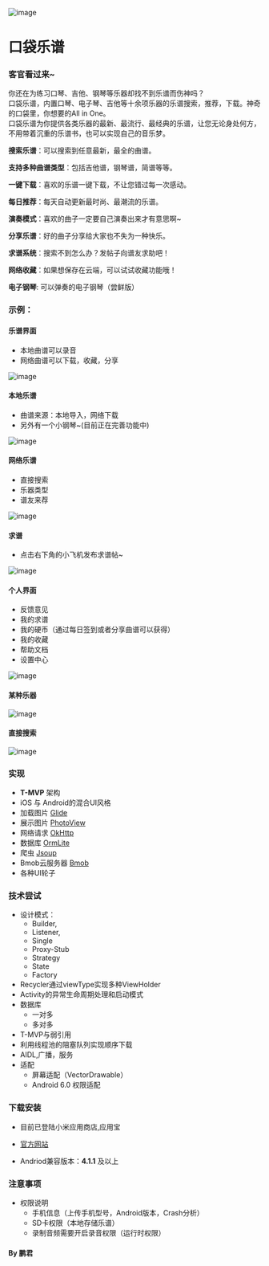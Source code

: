 ![image](https://github.com/FortuneDream/PocketMusic/blob/master/readme_logo.jpg)

# 口袋乐谱

### 客官看过来~     

你还在为练习口琴、吉他、钢琴等乐器却找不到乐谱而伤神吗？  
口袋乐谱，内置口琴、电子琴、吉他等十余项乐器的乐谱搜索，推荐，下载。神奇的口袋里，你想要的All in One。    
口袋乐谱为你提供各类乐器的最新、最流行、最经典的乐谱，让您无论身处何方，不用带着沉重的乐谱书，也可以实现自己的音乐梦。
 
**搜索乐谱**：可以搜索到任意最新，最全的曲谱。

**支持多种曲谱类型**：包括吉他谱，钢琴谱，简谱等等。

**一键下载**：喜欢的乐谱一键下载，不让您错过每一次感动。

**每日推荐**：每天自动更新最时尚、最潮流的乐谱。

**演奏模式**：喜欢的曲子一定要自己演奏出来才有意思啊~

**分享乐谱**：好的曲子分享给大家也不失为一种快乐。

**求谱系统**：搜索不到怎么办？发帖子向谱友求助吧！

**网络收藏**：如果想保存在云端，可以试试收藏功能哦！

**电子钢琴**: 可以弹奏的电子钢琴（尝鲜版）

### 示例：

#### 乐谱界面
* 本地曲谱可以录音
* 网络曲谱可以下载，收藏，分享

![image](https://github.com/FortuneDream/PocketMusic/blob/master/readme_1.png)

#### 本地乐谱
* 曲谱来源：本地导入，网络下载
* 另外有一个小钢琴~(目前正在完善功能中)

![image](https://github.com/FortuneDream/PocketMusic/blob/master/readme_2.png)

#### 网络乐谱
* 直接搜索
* 乐器类型
* 谱友来荐

![image](https://github.com/FortuneDream/PocketMusic/blob/master/readme_3.png)

#### 求谱
* 点击右下角的小飞机发布求谱帖~

![image](https://github.com/FortuneDream/PocketMusic/blob/master/readme_4.png)

#### 个人界面
* 反馈意见
* 我的求谱
* 我的硬币（通过每日签到或者分享曲谱可以获得）
* 我的收藏
* 帮助文档
* 设置中心

![image](https://github.com/FortuneDream/PocketMusic/blob/master/readme_5.png)

#### 某种乐器

![image](https://github.com/FortuneDream/PocketMusic/blob/master/readme_6.png)

#### 直接搜索
![image](https://github.com/FortuneDream/PocketMusic/blob/master/readme_7.png)

### 实现
* **T-MVP** 架构
* iOS 与 Android的混合UI风格
* 加载图片 [Glide](https://github.com/bumptech/glide)
* 展示图片 [PhotoView](https://github.com/chrisbanes/PhotoView)
* 网络请求 [OkHttp](https://github.com/square/okhttp)
* 数据库 [OrmLite](https://github.com/j256/ormlite-android)
* 爬虫 [Jsoup](https://github.com/jhy/jsoup)
* Bmob云服务器 [Bmob](http://www.bmob.cn/)
* 各种UI轮子

### 技术尝试
* 设计模式：
    * Builder,
    * Listener,
    * Single
    * Proxy-Stub
    * Strategy
    * State
    * Factory
* Recycler通过viewType实现多种ViewHolder
* Activity的异常生命周期处理和启动模式
* 数据库
    * 一对多
    * 多对多
* T-MVP与弱引用
* 利用线程池的阻塞队列实现顺序下载
* AIDL,广播，服务
* 适配
    * 屏幕适配（VectorDrawable）
    * Android 6.0 权限适配

### 下载安装

* 目前已登陆小米应用商店,应用宝

* [官方网站](http://http://pocketmusic.bmob.site/)

* Andriod兼容版本：**4.1.1** 及以上

### 注意事项

* 权限说明
    * 手机信息（上传手机型号，Android版本，Crash分析）   
    * SD卡权限（本地存储乐谱） 
    * 录制音频需要开启录音权限（运行时权限）

#### By 鹏君